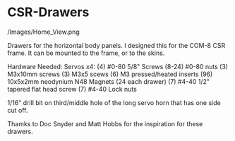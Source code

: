# CSR-Drawers

/Images/Home_View.png

 Drawers for the horizontal body panels.  I designed this for the COM-8 CSR frame.  It can be mounted to the frame, or to the skins.  

 Hardware Needed:
 Servos x4: 
 (4) #0-80 5/8" Screws
 (8-24) #0-80 nuts
 (3) M3x10mm screws
 (3) M3x5 scews
 (6) M3 pressed/heated inserts
 (96) 10x5x2mm neodynium N48 Magnets (24 each drawer)
  (7) #4-40 1/2" tapered flat head screw
  (7) #4-40 Lock nuts
 

 1/16" drill bit on third/middle hole of the long servo horn that has one side cut off.  



Thamks to Doc Snyder and Matt Hobbs for the inspiration for these drawers.
